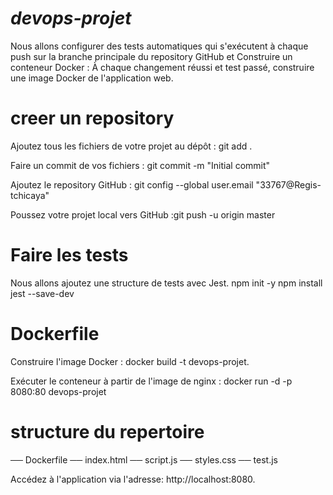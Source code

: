# *devops-projet*

Nous allons configurer des tests automatiques qui s'exécutent à chaque push sur la branche principale du repository GitHub  et Construire un conteneur Docker : À chaque changement réussi et test passé, construire une image Docker de l'application web.


# creer un repository

Ajoutez tous les fichiers de votre projet au dépôt : git add .

Faire un commit de vos fichiers : git commit -m "Initial commit"

Ajoutez le repository GitHub : git config --global user.email "33767@Regis-tchicaya"

Poussez votre projet local vers GitHub :git push -u origin master

# Faire les tests
Nous allons ajoutez une structure de tests avec Jest.
npm init -y
npm install jest --save-dev


# Dockerfile

Construire l'image Docker : docker build -t devops-projet.


Exécuter le conteneur à partir de l'image de nginx : docker run -d -p 8080:80 devops-projet

# structure du repertoire
── Dockerfile
── index.html
── script.js
── styles.css
── test.js

Accédez à l'application via l'adresse: http://localhost:8080.
